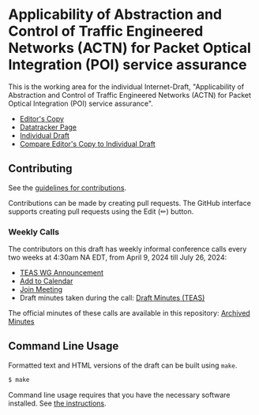 # Applicability of Abstraction and Control of Traffic Engineered Networks (ACTN) for Packet Optical Integration (POI) service assurance

This is the working area for the individual Internet-Draft, "Applicability of Abstraction and Control of Traffic Engineered Networks
  (ACTN) for Packet Optical Integration (POI) service assurance".

* [Editor's Copy](https://italobusi.github.io/draft-poidt-teas-actn-poi-assurance/#go.draft-poidt-teas-actn-poi-assurance.html)
* [Datatracker Page](https://datatracker.ietf.org/doc/draft-poidt-teas-actn-poi-assurance)
* [Individual Draft](https://datatracker.ietf.org/doc/html/draft-poidt-teas-actn-poi-assurance)
* [Compare Editor's Copy to Individual Draft](https://italobusi.github.io/draft-poidt-teas-actn-poi-assurance/#go.draft-poidt-teas-actn-poi-assurance.diff)


## Contributing

See the
[guidelines for contributions](https://github.com/italobusi/draft-poidt-teas-actn-poi-assurance/blob/main/CONTRIBUTING.md).

Contributions can be made by creating pull requests.
The GitHub interface supports creating pull requests using the Edit (✏) button.

### Weekly Calls

The contributors on this draft has weekly informal conference calls every two weeks at 4:30am NA EDT, from April 9, 2024 till July 26, 2024:
- [TEAS WG Announcement](https://mailarchive.ietf.org/arch/msg/teas/Ieyrfw28Vm0rgLSw9sXBE_r56h4/)
- [Add to Calendar](https://cisco.webex.com/cisco/j.php?MTID=m6a2994493c74e0cbf6bf39abbba48128)
- [Join Meeting](https://cisco.webex.com/cisco/j.php?MTID=me4e1b57338ac4aaab15aebf95b4987fe)
- Draft minutes taken during the call: [Draft Minutes (TEAS)](https://demo.hedgedoc.org/sRDV7vcNSSeSS11g5-TuAw)

The official minutes of these calls are available in this repository: [Archived Minutes](https://github.com/italobusi/draft-poidt-teas-actn-poi-assurance/tree/main/minutes)

## Command Line Usage

Formatted text and HTML versions of the draft can be built using `make`.

```sh
$ make
```

Command line usage requires that you have the necessary software installed.  See
[the instructions](https://github.com/martinthomson/i-d-template/blob/main/doc/SETUP.md).

